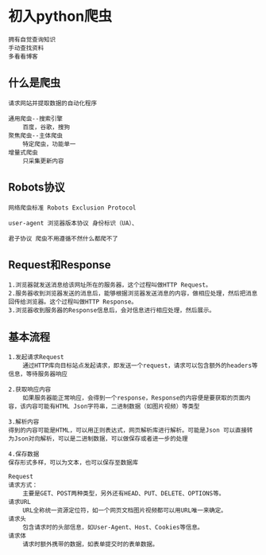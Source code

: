 # 初入python爬虫

    拥有自觉查询知识
    手动查找资料
    多看看博客

## 什么是爬虫

    请求网站并提取数据的自动化程序
    
    通用爬虫--搜索引擎
        百度，谷歌，搜狗
    聚焦爬虫--主体爬虫
        特定爬虫，功能单一
    增量式爬虫
        只采集更新内容

## Robots协议

    网络爬虫标准 Robots Exclusion Protocol

    user-agent 浏览器版本协议 身份标识（UA）、

    君子协议 爬虫不用遵循不然什么都爬不了

## Request和Response

    1.浏览器就发送消息给该网址所在的服务器，这个过程叫做HTTP Request。
    2.服务器收到浏览器发送的消息后，能够根据浏览器发送消息的内容，做相应处理，然后把消息回传给浏览器。这个过程叫做HTTP Response。
    3.浏览器收到服务器的Response信息后，会对信息进行相应处理，然后展示。

## 基本流程

    1.发起请求Request
        通过HTTP库向目标站点发起请求，即发送一个request，请求可以包含额外的headers等信息，等待服务器响应

    2.获取响应内容
        如果服务器能正常响应，会得到一个response，Response的内容便是要获取的页面内容，该内容可能有HTML Json字符串，二进制数据（如图片视频）等类型

    3.解析内容
    得到的内容可能是HTML，可以用正则表达式，网页解析库进行解析。可能是Json 可以直接转为Json对向解析，可以是二进制数据，可以做保存或者进一步的处理

    4.保存数据
    保存形式多样，可以为文本，也可以保存至数据库

    Request
    请求方式：
        主要是GET、POST两种类型，另外还有HEAD、PUT、DELETE、OPTIONS等。
    请求URL
        URL全称统一资源定位符，如一个网页文档图片视频都可以用URL唯一来确定。
    请求头
        包含请求时的头部信息，如User-Agent、Host、Cookies等信息。
    请求体 
        请求时额外携带的数据，如表单提交时的表单数据。
